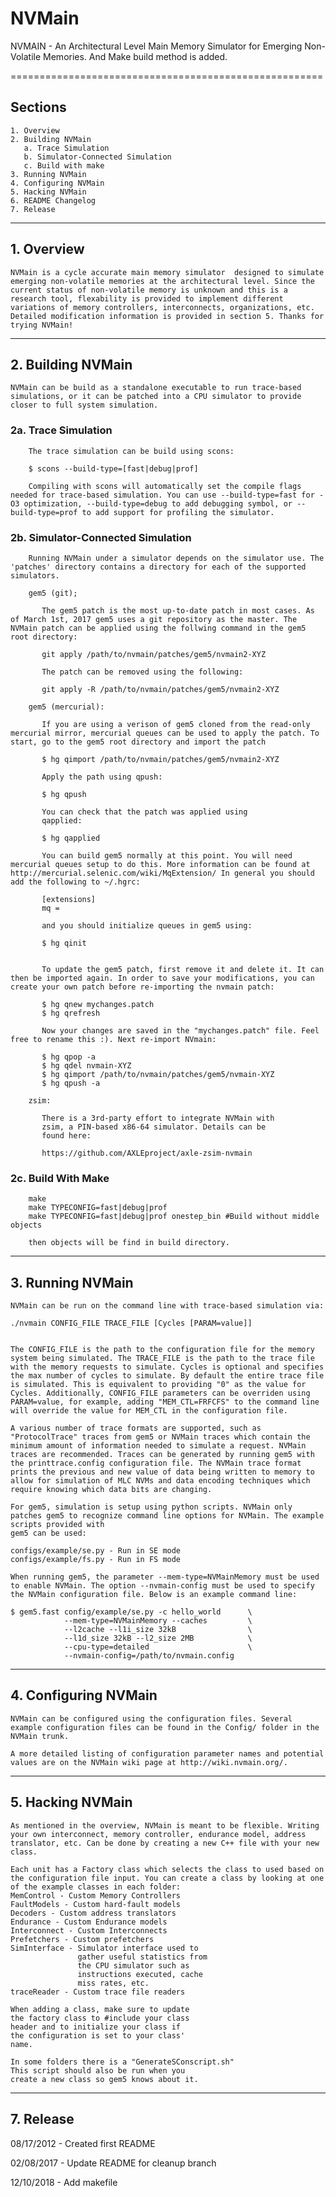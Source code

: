 # NVMain

NVMAIN - An Architectural Level Main Memory Simulator for Emerging Non-Volatile Memories. And Make build method is added.

======================================================

## Sections

    1. Overview
    2. Building NVMain
       a. Trace Simulation
       b. Simulator-Connected Simulation
       c. Build with make 
    3. Running NVMain
    4. Configuring NVMain
    5. Hacking NVMain
    6. README Changelog
    7. Release

------------------------------------------------------  

## 1. Overview

    NVMain is a cycle accurate main memory simulator  designed to simulate emerging non-volatile memories at the architectural level. Since the current status of non-volatile memory is unknown and this is a research tool, flexability is provided to implement different variations of memory controllers, interconnects, organizations, etc. Detailed modification information is provided in section 5. Thanks for trying NVMain!
------------------------------------------------------

## 2. Building NVMain

    NVMain can be build as a standalone executable to run trace-based simulations, or it can be patched into a CPU simulator to provide closer to full system simulation.

### 2a. Trace Simulation

        The trace simulation can be build using scons:

        $ scons --build-type=[fast|debug|prof]

        Compiling with scons will automatically set the compile flags needed for trace-based simulation. You can use --build-type=fast for -O3 optimization, --build-type=debug to add debugging symbol, or --build-type=prof to add support for profiling the simulator. 

### 2b. Simulator-Connected Simulation

        Running NVMain under a simulator depends on the simulator use. The 'patches' directory contains a directory for each of the supported simulators.

        gem5 (git);

           The gem5 patch is the most up-to-date patch in most cases. As of March 1st, 2017 gem5 uses a git repository as the master. The NVMain patch can be applied using the follwing command in the gem5 root directory:

           git apply /path/to/nvmain/patches/gem5/nvmain2-XYZ

           The patch can be removed using the following:

           git apply -R /path/to/nvmain/patches/gem5/nvmain2-XYZ

        gem5 (mercurial):

           If you are using a verison of gem5 cloned from the read-only mercurial mirror, mercurial queues can be used to apply the patch. To start, go to the gem5 root directory and import the patch

           $ hg qimport /path/to/nvmain/patches/gem5/nvmain2-XYZ

           Apply the path using qpush:

           $ hg qpush

           You can check that the patch was applied using
           qapplied:

           $ hg qapplied

           You can build gem5 normally at this point. You will need mercurial queues setup to do this. More information can be found at http://mercurial.selenic.com/wiki/MqExtension/ In general you should add the following to ~/.hgrc:

           [extensions]
           mq =

           and you should initialize queues in gem5 using:

           $ hg qinit


           To update the gem5 patch, first remove it and delete it. It can then be imported again. In order to save your modifications, you can create your own patch before re-importing the nvmain patch:

           $ hg qnew mychanges.patch
           $ hg qrefresh

           Now your changes are saved in the "mychanges.patch" file. Feel free to rename this :). Next re-import NVmain:

           $ hg qpop -a
           $ hg qdel nvmain-XYZ
           $ hg qimport /path/to/nvmain/patches/gem5/nvmain-XYZ
           $ hg qpush -a

        zsim:

           There is a 3rd-party effort to integrate NVMain with
           zsim, a PIN-based x86-64 simulator. Details can be
           found here:

           https://github.com/AXLEproject/axle-zsim-nvmain

### 2c. Build With Make

        make
        make TYPECONFIG=fast|debug|prof
        make TYPECONFIG=fast|debug|prof onestep_bin #Build without middle objects

        then objects will be find in build directory.
------------------------------------------------------

## 3. Running NVMain

    NVMain can be run on the command line with trace-based simulation via:

    ./nvmain CONFIG_FILE TRACE_FILE [Cycles [PARAM=value]]


    The CONFIG_FILE is the path to the configuration file for the memory system being simulated. The TRACE_FILE is the path to the trace file with the memory requests to simulate. Cycles is optional and specifies the max number of cycles to simulate. By default the entire trace file is simulated. This is equivalent to providing "0" as the value for Cycles. Additionally, CONFIG_FILE parameters can be overriden using PARAM=value, for example, adding "MEM_CTL=FRFCFS" to the command line will override the value for MEM_CTL in the configuration file.

    A various number of trace formats are supported, such as "ProtocolTrace" traces from gem5 or NVMain traces which contain the minimum amount of information needed to simulate a request. NVMain traces are recommended. Traces can be generated by running gem5 with the printtrace.config configuration file. The NVMain trace format prints the previous and new value of data being written to memory to allow for simulation of MLC NVMs and data encoding techniques which require knowing which data bits are changing.

    For gem5, simulation is setup using python scripts. NVMain only patches gem5 to recognize command line options for NVMain. The example scripts provided with
    gem5 can be used:

    configs/example/se.py - Run in SE mode
    configs/example/fs.py - Run in FS mode

    When running gem5, the parameter --mem-type=NVMainMemory must be used to enable NVMain. The option --nvmain-config must be used to specify the NVMain configuration file. Below is an example command line:

    $ gem5.fast config/example/se.py -c hello_world      \
                --mem-type=NVMainMemory --caches         \
                --l2cache --l1i_size 32kB                \
                --l1d_size 32kB --l2_size 2MB            \
                --cpu-type=detailed                      \
                --nvmain-config=/path/to/nvmain.config
------------------------------------------------------

## 4. Configuring NVMain

    NVMain can be configured using the configuration files. Several example configuration files can be found in the Config/ folder in the NVMain trunk.

    A more detailed listing of configuration parameter names and potential values are on the NVMain wiki page at http://wiki.nvmain.org/.
------------------------------------------------------

## 5. Hacking NVMain

    As mentioned in the overview, NVMain is meant to be flexible. Writing your own interconnect, memory controller, endurance model, address translator, etc. Can be done by creating a new C++ file with your new class.

    Each unit has a Factory class which selects the class to used based on the configuration file input. You can create a class by looking at one of the example classes in each folder:
    MemControl - Custom Memory Controllers
    FaultModels - Custom hard-fault models
    Decoders - Custom address translators
    Endurance - Custom Endurance models
    Interconnect - Custom Interconnects
    Prefetchers - Custom prefetchers
    SimInterface - Simulator interface used to
                   gather useful statistics from
                   the CPU simulator such as
                   instructions executed, cache
                   miss rates, etc.
    traceReader - Custom trace file readers

    When adding a class, make sure to update
    the factory class to #include your class
    header and to initialize your class if 
    the configuration is set to your class'
    name.

    In some folders there is a "GenerateSConscript.sh"
    This script should also be run when you
    create a new class so gem5 knows about it.

------------------------------------------------------

## 7. Release

08/17/2012 - Created first README

02/08/2017 - Update README for cleanup branch

12/10/2018 - Add makefile